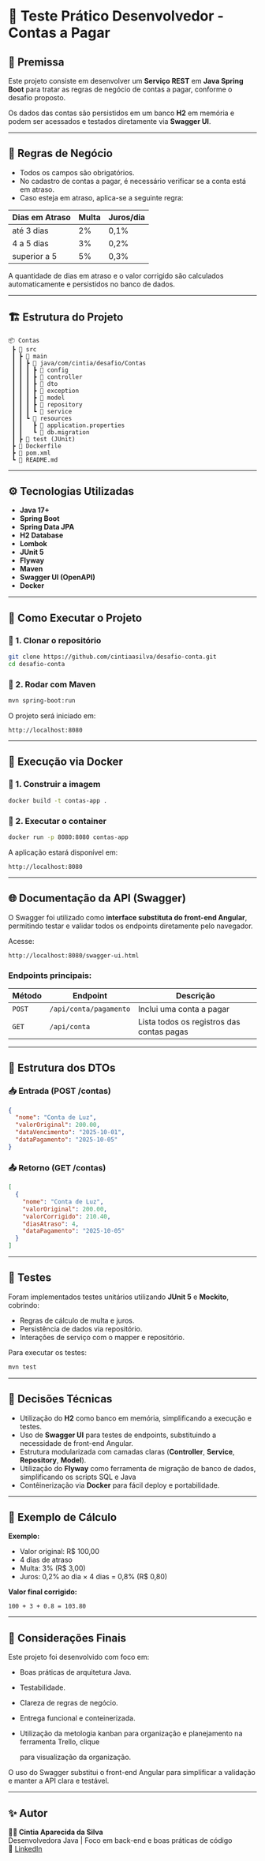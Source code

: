 # 🧾 Teste Prático Desenvolvedor - Contas a Pagar

## 📘 Premissa

Este projeto consiste em desenvolver um **Serviço REST** em **Java Spring Boot** para tratar as regras de negócio de contas a pagar, conforme o desafio proposto.

Os dados das contas são persistidos em um banco **H2** em memória e podem ser acessados e testados diretamente via **Swagger UI**.

---

## 🧠 Regras de Negócio

- Todos os campos são obrigatórios.
- No cadastro de contas a pagar, é necessário verificar se a conta está em atraso.
- Caso esteja em atraso, aplica-se a seguinte regra:

| Dias em Atraso | Multa | Juros/dia |
|----------------|--------|------------|
| até 3 dias     | 2%     | 0,1%       |
| 4 a 5 dias     | 3%     | 0,2%       |
| superior a 5   | 5%     | 0,3%       |

A quantidade de dias em atraso e o valor corrigido são calculados automaticamente e persistidos no banco de dados.

---

## 🏗️ Estrutura do Projeto

```
📦 Contas
 ┣ 📁 src
 ┃ ┣ 📁 main
 ┃ ┃ ┣ 📁 java/com/cintia/desafio/Contas
 ┃ ┃ ┃ ┣ 📁 config
 ┃ ┃ ┃ ┣ 📁 controller
 ┃ ┃ ┃ ┣ 📁 dto
 ┃ ┃ ┃ ┣ 📁 exception
 ┃ ┃ ┃ ┣ 📁 model
 ┃ ┃ ┃ ┣ 📁 repository
 ┃ ┃ ┃ ┗ 📁 service
 ┃ ┃ ┗ 📁 resources
 ┃ ┃   ┣ 📄 application.properties
 ┃ ┃   ┗ 📁 db.migration
 ┃ ┣ 📁 test (JUnit)
 ┣ 📄 Dockerfile
 ┣ 📄 pom.xml
 ┗ 📄 README.md
```

---

## ⚙️ Tecnologias Utilizadas

- **Java 17+**
- **Spring Boot**
- **Spring Data JPA**
- **H2 Database**
- **Lombok**
- **JUnit 5**
- **Flyway**
- **Maven**
- **Swagger UI (OpenAPI)**
- **Docker**

---

## 🚀 Como Executar o Projeto

### 🔹 1. Clonar o repositório
```bash
git clone https://github.com/cintiaasilva/desafio-conta.git
cd desafio-conta
```

### 🔹 2. Rodar com Maven
```bash
mvn spring-boot:run
```

O projeto será iniciado em:
```
http://localhost:8080
```

---

## 🐳 Execução via Docker

### 🔹 1. Construir a imagem
```bash
docker build -t contas-app .
```

### 🔹 2. Executar o container
```bash
docker run -p 8080:8080 contas-app
```

A aplicação estará disponível em:
```
http://localhost:8080
```

---

## 🌐 Documentação da API (Swagger)

O Swagger foi utilizado como **interface substituta do front-end Angular**, permitindo testar e validar todos os endpoints diretamente pelo navegador.

Acesse:
```
http://localhost:8080/swagger-ui.html
```

### Endpoints principais:
| Método | Endpoint      | Descrição                   |
|--------|----------------|-----------------------------|
| `POST` | `/api/conta/pagamento` | Inclui uma conta a pagar |
| `GET`  | `/api/conta` | Lista todos os registros das contas pagas |

---

## 🧩 Estrutura dos DTOs

### 📥 **Entrada (POST /contas)**
```json
{
  "nome": "Conta de Luz",
  "valorOriginal": 200.00,
  "dataVencimento": "2025-10-01",
  "dataPagamento": "2025-10-05"
}
```

### 📤 **Retorno (GET /contas)**
```json
[
  {
    "nome": "Conta de Luz",
    "valorOriginal": 200.00,
    "valorCorrigido": 210.40,
    "diasAtraso": 4,
    "dataPagamento": "2025-10-05"
  }
]
```

---

## 🧪 Testes

Foram implementados testes unitários utilizando **JUnit 5** e **Mockito**, cobrindo:
- Regras de cálculo de multa e juros.
- Persistência de dados via repositório.
- Interações de serviço com o mapper e repositório.

Para executar os testes:
```bash
mvn test
```

---

## 🧠 Decisões Técnicas

- Utilização do **H2** como banco em memória, simplificando a execução e testes.
- Uso de **Swagger UI** para testes de endpoints, substituindo a necessidade de front-end Angular.
- Estrutura modularizada com camadas claras (**Controller**, **Service**, **Repository**, **Model**).
- Utilização do **Flyway** como ferramenta de migração de banco de dados, simplificando os scripts SQL e Java
- Contêinerização via **Docker** para fácil deploy e portabilidade.

---

## 🧾 Exemplo de Cálculo

**Exemplo:**
- Valor original: R$ 100,00  
- 4 dias de atraso  
- Multa: 3% (R$ 3,00)  
- Juros: 0,2% ao dia × 4 dias = 0,8% (R$ 0,80)

**Valor final corrigido:**
```
100 + 3 + 0.8 = 103.80
```

---

## 💬 Considerações Finais

Este projeto foi desenvolvido com foco em:
- Boas práticas de arquitetura Java.
- Testabilidade.
- Clareza de regras de negócio.
- Entrega funcional e conteinerizada.
- Utilização da metologia kanban para organização e planejamento na ferramenta Trello, clique  

  [aqui]: https://trello.com/invite/b/68e52fe8b73569c46052de9a/ATTI8ca259398970a30c61e863218434e4c1B6C5FE97/gerenciador-de-contas

  para visualização da organização. 

O uso do Swagger substitui o front-end Angular para simplificar a validação e manter a API clara e testável.

---

## ✨ Autor
**👩‍💻 Cintia Aparecida da Silva**  
Desenvolvedora Java | Foco em back-end e boas práticas de código  
🔗 [LinkedIn](https://www.linkedin.com/in/cintia-silva26/)
